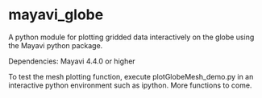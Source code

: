# mayavi_globe
A python module for plotting gridded data interactively on the globe using the Mayavi python package.

Dependencies: Mayavi 4.4.0 or higher

To test the mesh plotting function, execute plotGlobeMesh_demo.py in an interactive python environment such as ipython.
More functions to come.
